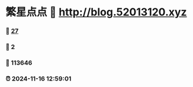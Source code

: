 # 繁星点点 :link: http://blog.52013120.xyz 
### :page_facing_up: [27](http://blog.52013120.xyz/tag.html) 
### :speech_balloon: 2 
### :hibiscus: 113646 
### :alarm_clock: 2024-11-16 12:59:01 
